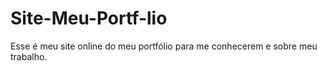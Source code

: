 # Site-Meu-Portf-lio
Esse é meu site online do meu portfólio para me conhecerem e sobre meu trabalho.
